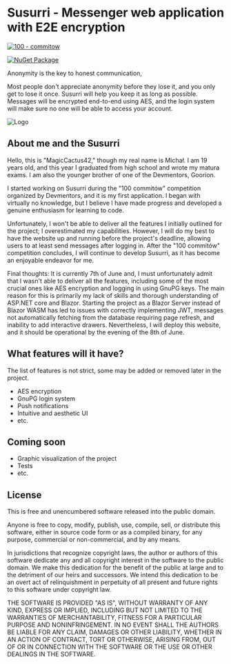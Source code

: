 # Susurri - Messenger web application with E2E encryption

[![100 - commitow](https://img.shields.io/badge/100%20-commitow-lightgreen.svg)](https://100commitow.pl)

[![NuGet Package](https://img.shields.io/badge/.NET%20-8.0-blue.svg)](https://dotnet.microsoft.com/en-us/download/dotnet/8.0)

Anonymity is the key to honest communication,

Most people don't appreciate anonymity before they lose it, and you only get to lose it once. Susurri will help you keep it as long as possible. Messages will be encrypted end-to-end using AES, and the login system will make sure no one will be able to access your account.

![Logo](https://i.imgur.com/f3JmDdd.png)


## About me and the Susurri

Hello, this is "MagicCactus42," though my real name is Michał. I am 19 years old, and this year I graduated from high school and wrote my matura exams. I am also the younger brother of one of the Devmentors, Goorion.

I started working on Susurri during the "100 commitów" competition organized by Devmentors, and it is my first application. I began with virtually no knowledge, but I believe I have made progress and developed a genuine enthusiasm for learning to code.

Unfortunately, I won't be able to deliver all the features I initially outlined for the project; I overestimated my capabilities. However, I will do my best to have the website up and running before the project's deadline, allowing users to at least send messages after logging in. After the "100 commitów" competition concludes, I will continue to develop Susurri, as it has become an enjoyable endeavor for me.

Final thoughts: It is currently 7th of June and, I must unfortunately admit that I wasn't able to deliver all the features, including some of the most crucial ones like AES encryption and logging in using GnuPG keys. The main reason for this is primarily my lack of skills and thorough understanding of ASP.NET core and Blazor. Starting the project as a Blazor Server instead of Blazor WASM has led to issues with correctly implementing JWT, messages not automatically fetching from the database requiring page refresh, and inability to add interactive drawers. Nevertheless, I will deploy this website, and it should be operational by the evening of the 8th of June. 

## What features will it have?

The list of features is not strict, some may be added or removed later in the project.
- AES encryption
- GnuPG login system
- Push notifications
- Intuitive and aesthetic UI
- etc.

## Coming soon
- Graphic visualization of the project
- Tests
- etc.


## License

This is free and unencumbered software released into the public domain.

Anyone is free to copy, modify, publish, use, compile, sell, or
distribute this software, either in source code form or as a compiled
binary, for any purpose, commercial or non-commercial, and by any
means.

In jurisdictions that recognize copyright laws, the author or authors
of this software dedicate any and all copyright interest in the
software to the public domain. We make this dedication for the benefit
of the public at large and to the detriment of our heirs and
successors. We intend this dedication to be an overt act of
relinquishment in perpetuity of all present and future rights to this
software under copyright law.

THE SOFTWARE IS PROVIDED "AS IS", WITHOUT WARRANTY OF ANY KIND,
EXPRESS OR IMPLIED, INCLUDING BUT NOT LIMITED TO THE WARRANTIES OF
MERCHANTABILITY, FITNESS FOR A PARTICULAR PURPOSE AND NONINFRINGEMENT.
IN NO EVENT SHALL THE AUTHORS BE LIABLE FOR ANY CLAIM, DAMAGES OR
OTHER LIABILITY, WHETHER IN AN ACTION OF CONTRACT, TORT OR OTHERWISE,
ARISING FROM, OUT OF OR IN CONNECTION WITH THE SOFTWARE OR THE USE OR
OTHER DEALINGS IN THE SOFTWARE.